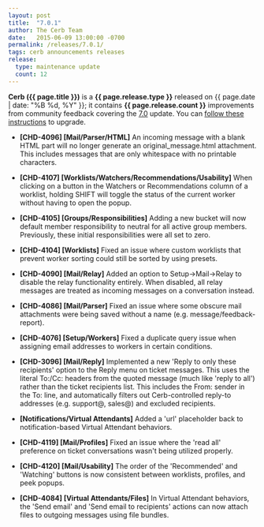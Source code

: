 ```yaml
---
layout: post
title:  "7.0.1"
author: The Cerb Team
date:   2015-06-09 13:00:00 -0700
permalink: /releases/7.0.1/
tags: cerb announcements releases
release:
  type: maintenance update
  count: 12
---
```


**Cerb ({{ page.title }})** is a **{{ page.release.type }}** released on {{ page.date | date: "%B %d, %Y" }}; it contains **{{ page.release.count }}** improvements from community feedback covering the [7.0](/releases/7.0/) update. You can [follow these instructions](/docs/upgrading/) to upgrade.

* **[CHD-4096] [Mail/Parser/HTML]** An incoming message with a blank HTML part will no longer generate an original_message.html attachment. This includes messages that are only whitespace with no printable characters.

* **[CHD-4107] [Worklists/Watchers/Recommendations/Usability]** When clicking on a button in the Watchers or Recommendations column of a worklist, holding SHIFT will toggle the status of the current worker without having to open the popup.

* **[CHD-4105] [Groups/Responsibilities]** Adding a new bucket will now default member responsibility to neutral for all active group members. Previously, these initial responsibilities were all set to zero.

* **[CHD-4104] [Worklists]** Fixed an issue where custom worklists that prevent worker sorting could still be sorted by using presets.

* **[CHD-4090] [Mail/Relay]** Added an option to Setup->Mail->Relay to disable the relay functionality entirely. When disabled, all relay messages are treated as incoming messages on a conversation instead.

* **[CHD-4086] [Mail/Parser]** Fixed an issue where some obscure mail attachments were being saved without a name (e.g. message/feedback-report).

* **[CHD-4076] [Setup/Workers]** Fixed a duplicate query issue when assigning email addresses to workers in certain conditions.

* **[CHD-3096] [Mail/Reply]** Implemented a new 'Reply to only these recipients' option to the Reply menu on ticket messages. This uses the literal To:/Cc: headers from the quoted message (much like 'reply to all') rather than the ticket recipients list. This includes the From: sender in the To: line, and automatically filters out Cerb-controlled reply-to addresses (e.g. support@, sales@) and excluded recipients.

* **[Notifications/Virtual Attendants]** Added a 'url' placeholder back to notification-based Virtual Attendant behaviors.

* **[CHD-4119] [Mail/Profiles]** Fixed an issue where the 'read all' preference on ticket conversations wasn't being utilized properly.

* **[CHD-4120] [Mail/Usability]** The order of the 'Recommended' and 'Watching' buttons is now consistent between worklists, profiles, and peek popups.

* **[CHD-4084] [Virtual Attendants/Files]** In Virtual Attendant behaviors, the 'Send email' and 'Send email to recipients' actions can now attach files to outgoing messages using file bundles.